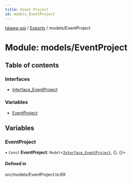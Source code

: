 ```yaml
---
title: Event Project
id: models_EventProject
---
```

[talawa-api](../README.md) / [Exports](../modules.md) / models/EventProject

# Module: models/EventProject

## Table of contents

### Interfaces

- [Interface\_EventProject](../interfaces/models_EventProject.Interface_EventProject.md)

### Variables

- [EventProject](models_EventProject.md#eventproject)

## Variables

### EventProject

• `Const` **EventProject**: `Model`<[`Interface_EventProject`](../interfaces/models_EventProject.Interface_EventProject.md), {}, {}\>

#### Defined in

src/models/EventProject.ts:69

